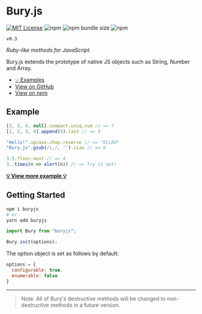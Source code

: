 # Bury.js

[![MIT License](https://img.shields.io/badge/license-MIT-blue.svg?style=flat)](LICENSE)
![npm](https://img.shields.io/npm/v/buryjs?style=flat)
![npm bundle size](https://img.shields.io/bundlephobia/minzip/buryjs?color=green)
![npm](https://img.shields.io/npm/dt/buryjs)

`v0.3`

_Ruby-like methods for JavaScript._

Bury.js extends the prototype of native JS objects such as String, Number and Array.

- [💡 Examples](https://mtsgi.github.io/bury/docs)
- [View on GitHub](https://github.com/mtsgi/bury)
- [View on npm](https://www.npmjs.com/package/buryjs)

## Example

```js
[3, 3, 4, null].compact.uniq.sum // => 7
[1, 2, 3, 4].append(5).last // => 5
```

```js
"Hello!".upcase.chop.reverse // => "OLLEH"
"Bury.js".gsub(/\./, '').size // => 6
```

```js
3.5.floor.next // => 4
3..times(n => alert(n)) // => Try it out!
```

**[💡 View more example 💡](https://mtsgi.github.io/bury/docs)**

## Getting Started

```sh
npm i buryjs
# or
yarn add buryjs
```

```js
import Bury from "buryjs";

Bury.init(options);
```

The option object is set as follows by default:

```js
options = {
  configurable: true,
  enumerable: false
}
```

---

> Note: All of Bury's destructive methods will be changed to non-destructive methods in a future version.
